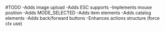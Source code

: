 #TODO
-Adds image upload
-Adds ESC supports
-Implements mouse position
-Adds MODE_SELECTED
-Adds item elements
-Adds catalog elements
-Adds back/forward buttons
-Enhances actions structure (force ctx use)

